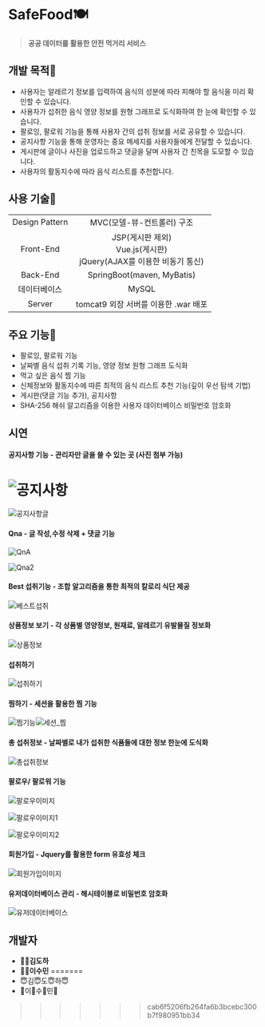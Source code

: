 # SafeFood🍽

> **공공 데이터를 활용한 안전 먹거리 서비스**



## 개발 목적🥄

- 사용자는 알레르기 정보를 입력하여 음식의 성분에 따라 피해야 할 음식을 미리 확인할 수 있습니다.
- 사용자가 섭취한 음식 영양 정보를 원형 그래프로 도식화하여 한 눈에 확인할 수 있습니다.
- 팔로잉, 팔로워 기능을 통해 사용자 간의 섭취 정보를 서로 공유할 수 있습니다.
- 공지사항 기능을 통해 운영자는 중요 메세지를 사용자들에게 전달할 수 있습니다.
- 게시판에 글이나 사진을 업로드하고 댓글을 달며 사용자 간 친목을 도모할 수 있습니다.
- 사용자의 활동지수에 따라 음식 리스트를 추천합니다.



## 사용 기술🍴

|                |                                                              |
| :------------: | :----------------------------------------------------------: |
| Design Pattern |                  MVC(모델-뷰-컨트롤러) 구조                  |
|   Front-End    | JSP(게시판 제외)</br>Vue.js(게시판)</br>jQuery(AJAX를 이용한 비동기 통신) |
|    Back-End    |                  SpringBoot(maven, MyBatis)                  |
|  데이터베이스  |                            MySQL                             |
|     Server     |             tomcat9 외장 서버를 이용한 .war 배포             |



## 주요 기능🍚

- 팔로잉, 팔로워 기능
- 날짜별 음식 섭취 기록 기능, 영양 정보 원형 그래프 도식화
- 먹고 싶은 음식 찜 기능
- 신체정보와 활동지수에 따른 최적의 음식 리스트 추천 기능(깊이 우선 탐색 기법)
- 게시판(댓글 기능 추가), 공지사항
- SHA-256 해쉬 알고리즘을 이용한 사용자 데이터베이스 비밀번호 암호화



## 시연

#### 공지사항 기능 - 관리자만 글을 쓸 수 있는 곳 (사진 첨부 가능)



![공지사항](readme_picture\공지사항.JPG)
=======


![공지사항글](readme_picture\공지사항글.JPG)





#### Qna - 글 작성,수정 삭제 + 댓글 기능

![QnA](readme_picture\QnA.JPG)

![Qna2](readme_picture\Qna2.JPG)



#### Best 섭취기능 - 조합 알고리즘을 통한 최적의 칼로리 식단 제공

![베스트섭취](readme_picture\베스트섭취.JPG)



#### 상품정보 보기 - 각 상품별 영양정보, 원재료, 알레르기 유발물질 정보화

![상품정보](readme_picture\상품정보.JPG)



#### 섭취하기

![섭취하기](readme_picture\섭취하기.JPG)



#### 찜하기 - 세션을 활용한 찜 기능

![찜기능](readme_picture\찜기능.JPG)![세션_찜](readme_picture\세션_찜.JPG)

#### 총 섭취정보 - 날짜별로 내가 섭취한 식품들에 대한 정보 한눈에 도식화

![총섭취정보](readme_picture\총섭취정보.JPG)



#### 팔로우/ 팔로워 기능

![팔로우이미지](readme_picture\팔로우이미지.JPG)

![팔로우이미지1](readme_picture\팔로우이미지1.JPG)

![팔로우이미지2](readme_picture\팔로우이미지2.JPG)



#### 회원가입 - Jquery를 활용한 form 유효성 체크

![회원가입이미지](readme_picture\회원가입이미지.JPG)

#### 유저데이터베이스 관리 - 해시테이블로 비밀번호 암호화

![유저데이터베이스](readme_picture\유저데이터베이스.JPG)





## 개발자

- 👨‍💻**김도하**
- 👩‍💻**이수민**
=======
- 😇김😇도😇하😇
- 🌷이🌺수🌸민🌼
>>>>>>> cab6f5206fb264fa6b3bcebc300b7f980951bb34
